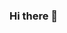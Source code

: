 ### Hi there 👋

<!--
**sedayeginn/sedayeginn** is a ✨ _special_ ✨ repository because its `README.md` (this file) appears on your GitHub profile.

<img align="center" alt="GIF" src="https://giphy.com/gifs/hello-hi-greetings-MPxg9U887PS0B8XT4J" width="500" height="320" />

## I'm a Student, Full Stack Developer, Writer and Teacher!
- I’m currently working on a large and special application.
- I’m currently learning

### 📩 Connect with me:

[<img align="left" alt="linkedin | LinkedIn" width="24px" src="https://www.linkedin.com/in/seda-y-085403119/" />][linkedin]
[<img align="left" height="24" width="24" src="https://seda-yegin.medium.com/" />][medium]

### GitHub Analytics 📊

  <img height="180em" align="left" src="https://github-readme-stats.vercel.app/api/top-langs?username=sedayeginn0&show_icons=true&locale=en&layout=compact&langs_count=8&theme=radical" alt="mukireus"/>
</a>

<br />
<br />

<br>
[linkedin]: https://www.linkedin.com/in/seda-y-085403119/
[medium]: https://seda-yegin.medium.com/
[gmail]: mailto:sedayegin2606@gmail.com
<br />
